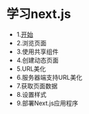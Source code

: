 # 学习next.js

- 1.[开始](./1-geting-started/README.md)
- 2.浏览页面
- 3.使用共享组件
- 4.创建动态页面
- 5.URL美化
- 6.服务器端支持URL美化
- 7.获取页面数据
- 8.设置样式
- 9.部署Next.js应用程序